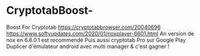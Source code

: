# CryptotabBoost-
Boost For Cryptotab
https://cryptotabbrowser.com/20040696
https://www.softyupdates.com/2020/01/noxplayer-6601.html
An version de nox en 6.6.0.1 est recommendé 
Puis aussi cryptotab Pro sur Google Play
Duplicer d'émulateur android avec multi manager  &  c'est gagner !

